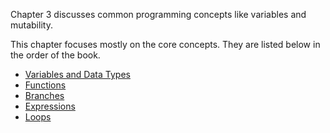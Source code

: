 Chapter 3 discusses common programming concepts like variables and mutability.

This chapter focuses mostly on the core concepts. They are listed below in the order of the book.
- [Variables and Data Types](1.variables_and_data_types.md)
- [Functions](2.functions.md)
- [Branches](3.branches.md)
- [Expressions](4.expressions.md)
- [Loops](5.loops.md)